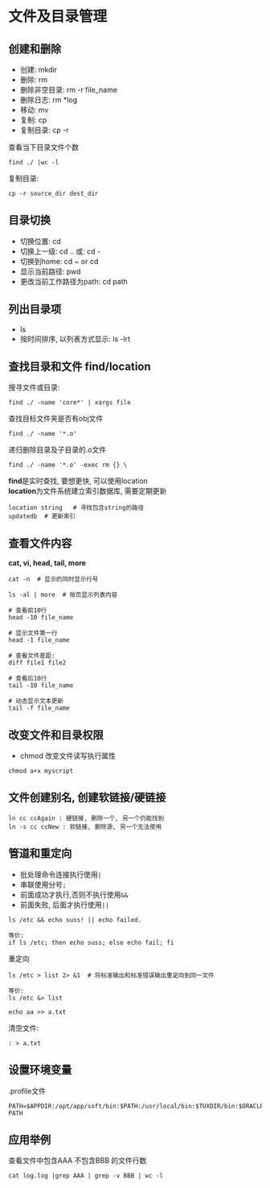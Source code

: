 # 文件及目录管理

## 创建和删除

- 创建: mkdir
- 删除: rm
- 删除非空目录: rm -r file_name
- 删除日志: rm *log
- 移动: mv
- 复制: cp 
- 复制目录: cp -r

查看当下目录文件个数
```
find ./ |wc -l
```

复制目录:
```
cp -r source_dir dest_dir
```

## 目录切换

- 切换位置: cd
- 切换上一级: cd .. 或: cd -
- 切换到home: cd ~  or cd
- 显示当前路径: pwd
- 更改当前工作路径为path: cd path

## 列出目录项

- ls
- 按时间排序, 以列表方式显示: ls -lrt

## 查找目录和文件 find/location


搜寻文件或目录:  
```
find ./ -name 'core*' | xargs file
```

查找目标文件夹是否有obj文件
```
find ./ -name '*.o'
```

递归删除目录及子目录的.o文件
```
find ./ -name '*.o' -exec rm {} \
```

**find**是实时查找, 要想更快, 可以使用location  
**location**为文件系统建立索引数据库, 需要定期更新
```
location string   # 寻找包含string的路径
updatedb  # 更新索引
```

## 查看文件内容

**cat, vi, head, tail, more**
```
cat -n  # 显示的同时显示行号

ls -al | more  # 按页显示列表内容

# 查看前10行
head -10 file_name

# 显示文件第一行
head -1 file_name

# 查看文件差距:
diff file1 file2

# 查看后10行
tail -10 file_name

# 动态显示文本更新
tail -f file_name
```

## 改变文件和目录权限
- chmod 改变文件读写执行属性
```
chmod a+x myscript

```

## 文件创建别名, 创建软链接/硬链接

```
ln cc ccAgain : 硬链接, 删除一个, 另一个仍能找到
ln -s cc ccNew : 软链接, 删除源, 另一个无法使用 
```

## 管道和重定向
- 批处理命令连接执行使用`|`
- 串联使用分号`;`
- 前面成功才执行,否则不执行使用`&&`
- 前面失败, 后面才执行使用`||`

```
ls /etc && echo suss! || echo failed.

等价:
if ls /etc; then echo suss; else echo fail; fi
```

重定向
```
ls /etc > list 2> &1  # 将标准输出和标准错误输出重定向到同一文件

等价:
ls /etc &> list

echo aa >> a.txt
```

清空文件:
```
: > a.txt
```

## 设置环境变量
.profile文件
```
PATH=$APPDIR:/opt/app/soft/bin:$PATH:/usr/local/bin:$TUXDIR/bin:$ORACLE_HOME/bin;export PATH
```

## 应用举例

查看文件中包含AAA 不包含BBB 的文件行数
```
cat log.log |grep AAA | grep -v BBB | wc -l
```
